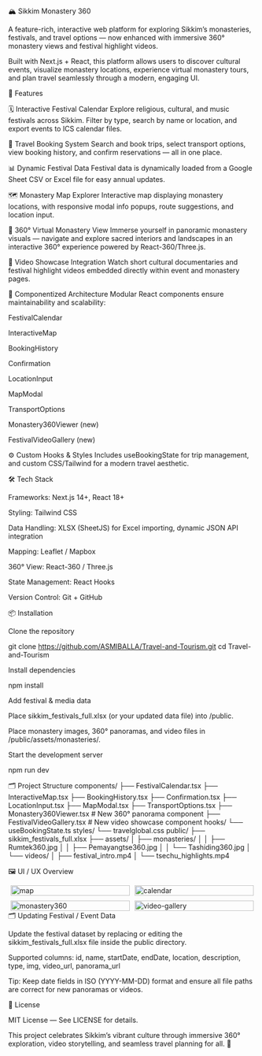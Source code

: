 🏔️ Sikkim Monastery 360

A feature-rich, interactive web platform for exploring Sikkim’s monasteries, festivals, and travel options — now enhanced with immersive 360° monastery views and festival highlight videos.

Built with Next.js + React, this platform allows users to discover cultural events, visualize monastery locations, experience virtual monastery tours, and plan travel seamlessly through a modern, engaging UI.

🚀 Features

🗓️ Interactive Festival Calendar
Explore religious, cultural, and music festivals across Sikkim. Filter by type, search by name or location, and export events to ICS calendar files.

🚌 Travel Booking System
Search and book trips, select transport options, view booking history, and confirm reservations — all in one place.

📊 Dynamic Festival Data
Festival data is dynamically loaded from a Google Sheet CSV or Excel file for easy annual updates.

🗺️ Monastery Map Explorer
Interactive map displaying monastery locations, with responsive modal info popups, route suggestions, and location input.

🧭 360° Virtual Monastery View
Immerse yourself in panoramic monastery visuals — navigate and explore sacred interiors and landscapes in an interactive 360° experience powered by React-360/Three.js.

🎥 Video Showcase Integration
Watch short cultural documentaries and festival highlight videos embedded directly within event and monastery pages.

🧩 Componentized Architecture
Modular React components ensure maintainability and scalability:

FestivalCalendar

InteractiveMap

BookingHistory

Confirmation

LocationInput

MapModal

TransportOptions

Monastery360Viewer (new)

FestivalVideoGallery (new)

⚙️ Custom Hooks & Styles
Includes useBookingState for trip management, and custom CSS/Tailwind for a modern travel aesthetic.

🛠️ Tech Stack

Frameworks: Next.js 14+, React 18+

Styling: Tailwind CSS

Data Handling: XLSX (SheetJS) for Excel importing, dynamic JSON API integration

Mapping: Leaflet / Mapbox

360° View: React-360 / Three.js

State Management: React Hooks

Version Control: Git + GitHub

📦 Installation

Clone the repository

git clone https://github.com/ASMIBALLA/Travel-and-Tourism.git
cd Travel-and-Tourism

Install dependencies

npm install


Add festival & media data

Place sikkim_festivals_full.xlsx (or your updated data file) into /public.

Place monastery images, 360° panoramas, and video files in /public/assets/monasteries/.

Start the development server

npm run dev

🗂️ Project Structure
components/
 ├── FestivalCalendar.tsx
 ├── InteractiveMap.tsx
 ├── BookingHistory.tsx
 ├── Confirmation.tsx
 ├── LocationInput.tsx
 ├── MapModal.tsx
 ├── TransportOptions.tsx
 ├── Monastery360Viewer.tsx      # New 360° panorama component
 ├── FestivalVideoGallery.tsx    # New video showcase component
hooks/
 └── useBookingState.ts
styles/
 └── travelglobal.css
public/
 ├── sikkim_festivals_full.xlsx
 ├── assets/
 │    ├── monasteries/
 │    │     ├── Rumtek360.jpg
 │    │     ├── Pemayangtse360.jpg
 │    │     └── Tashiding360.jpg
 │    └── videos/
 │          ├── festival_intro.mp4
 │          └── tsechu_highlights.mp4

🖼️ UI / UX Overview
<div style="display: flex; flex-wrap: wrap; gap: 10px; justify-content: center;"> <div style="flex: 0 0 48%;"><img width="100%" alt="map" src="https://github.com/user-attachments/assets/e95da65e-83df-419d-8e84-0a99b028a6c7" /></div> <div style="flex: 0 0 48%;"><img width="100%" alt="calendar" src="https://github.com/user-attachments/assets/2f07d9c8-bf76-4e7e-acf6-c90f57c9e11c" /></div> <div style="flex: 0 0 48%;"><img width="100%" alt="monastery360" src="https://github.com/user-attachments/assets/8031da5f-1894-4633-80d4-88b29e5fb589" /></div> <div style="flex: 0 0 48%;"><img width="100%" alt="video-gallery" src="https://github.com/user-attachments/assets/2f07dff9-58c6-4879-aabe-7dea2a76ab63" /></div> </div>
🗂️ Updating Festival / Event Data

Update the festival dataset by replacing or editing the sikkim_festivals_full.xlsx file inside the public directory.

Supported columns:
id, name, startDate, endDate, location, description, type, img, video_url, panorama_url

Tip: Keep date fields in ISO (YYYY-MM-DD) format and ensure all file paths are correct for new panoramas or videos.


📝 License

MIT License — See LICENSE
 for details.

This project celebrates Sikkim’s vibrant culture through immersive 360° exploration, video storytelling, and seamless travel planning for all. 🌸
